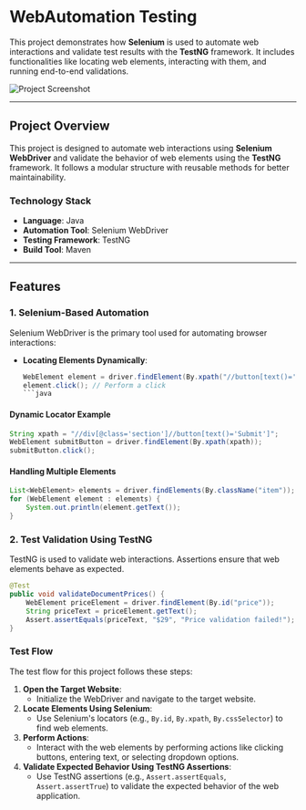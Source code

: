 # WebAutomation Testing

This project demonstrates how **Selenium** is used to automate web interactions and validate test results with the **TestNG** framework. It includes functionalities like locating web elements, interacting with them, and running end-to-end validations.

![Project Screenshot]() <!-- Add your screenshot path here -->

---

## **Project Overview**

This project is designed to automate web interactions using **Selenium WebDriver** and validate the behavior of web elements using the **TestNG** framework. It follows a modular structure with reusable methods for better maintainability.

### **Technology Stack**
- **Language**: Java
- **Automation Tool**: Selenium WebDriver
- **Testing Framework**: TestNG
- **Build Tool**: Maven

---

## **Features**

### **1. Selenium-Based Automation**
Selenium WebDriver is the primary tool used for automating browser interactions:
- **Locating Elements Dynamically**:
  ```java
  WebElement element = driver.findElement(By.xpath("//button[text()='Submit']"));
  element.click(); // Perform a click
  ```java


#### Dynamic Locator Example

```java
String xpath = "//div[@class='section']//button[text()='Submit']";
WebElement submitButton = driver.findElement(By.xpath(xpath));
submitButton.click();
  ```

#### Handling Multiple Elements
```java
List<WebElement> elements = driver.findElements(By.className("item"));
for (WebElement element : elements) {
    System.out.println(element.getText());
}
```


### **2. Test Validation Using TestNG**

TestNG is used to validate web interactions. Assertions ensure that web elements behave as expected.

```java
@Test
public void validateDocumentPrices() {
    WebElement priceElement = driver.findElement(By.id("price"));
    String priceText = priceElement.getText();
    Assert.assertEquals(priceText, "$29", "Price validation failed!");
}
```
### **Test Flow**
The test flow for this project follows these steps:

1. **Open the Target Website**:
   - Initialize the WebDriver and navigate to the target website.
2. **Locate Elements Using Selenium**:
   - Use Selenium's locators (e.g., `By.id`, `By.xpath`, `By.cssSelector`) to find web elements.
3. **Perform Actions**:
   - Interact with the web elements by performing actions like clicking buttons, entering text, or selecting dropdown options.
4. **Validate Expected Behavior Using TestNG Assertions**:
   - Use TestNG assertions (e.g., `Assert.assertEquals`, `Assert.assertTrue`) to validate the expected behavior of the web application.


